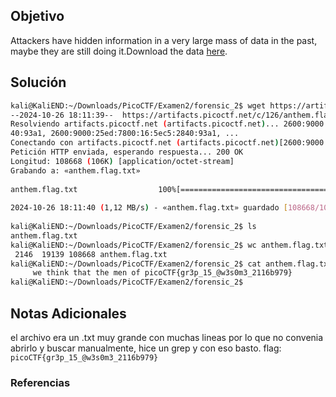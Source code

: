 ## Objetivo
Attackers have hidden information in a very large mass of data in the past, maybe they are still doing it.Download the data [here](https://artifacts.picoctf.net/c/126/anthem.flag.txt).
## Solución
```bash
kali@KaliEND:~/Downloads/PicoCTF/Examen2/forensic_2$ wget https://artifacts.picoctf.net/c/126/anthem.flag.txt  
--2024-10-26 18:11:39--  https://artifacts.picoctf.net/c/126/anthem.flag.txt  
Resolviendo artifacts.picoctf.net (artifacts.picoctf.net)... 2600:9000:25ed:7a00:16:5ec5:2840:93a1, 2600:9000:25ed:cc00:16:5ec5:28  
40:93a1, 2600:9000:25ed:7800:16:5ec5:2840:93a1, ...  
Conectando con artifacts.picoctf.net (artifacts.picoctf.net)[2600:9000:25ed:7a00:16:5ec5:2840:93a1]:443... conectado.  
Petición HTTP enviada, esperando respuesta... 200 OK  
Longitud: 108668 (106K) [application/octet-stream]  
Grabando a: «anthem.flag.txt»  
  
anthem.flag.txt                  100%[========================================================>] 106,12K  --.-KB/s    en 0,09s      
  
2024-10-26 18:11:40 (1,12 MB/s) - «anthem.flag.txt» guardado [108668/108668]  
  
kali@KaliEND:~/Downloads/PicoCTF/Examen2/forensic_2$ ls  
anthem.flag.txt  
kali@KaliEND:~/Downloads/PicoCTF/Examen2/forensic_2$ wc anthem.flag.txt    
 2146  19139 108668 anthem.flag.txt
kali@KaliEND:~/Downloads/PicoCTF/Examen2/forensic_2$ cat anthem.flag.txt | grep picoCTF  
     we think that the men of picoCTF{gr3p_15_@w3s0m3_2116b979}  
kali@KaliEND:~/Downloads/PicoCTF/Examen2/forensic_2$
```
## Notas Adicionales
el archivo era un .txt muy grande con muchas lineas por lo que no convenia abrirlo y buscar manualmente, hice un grep y con eso basto.
flag: `picoCTF{gr3p_15_@w3s0m3_2116b979}`
### Referencias